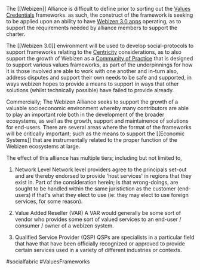 The [[Webizen]] Alliance is difficult to define prior to sorting out the [Values Credentials](Values%20Credentials.md) frameworks.  as such, the construct of the framework is seeking to be applied upon an ability to have [Webizen 3.0 apps](Webizen%203.0%20apps.md) operating, as to support the requirements needed by alliance members to support the charter.

The [[Webizen 3.0]] environment will be used to develop social-protocols to support frameworks relating to the [Centricity](Centricity.md) considerations, as to also support the growth of Webizen as a [Community of Practice](Community%20of%20Practice.md) that is designed to support various values frameworks, as part of the underpinnings for how it is those involved are able to work with one another and in-turn also, address disputes and support their own needs to be safe and supported, in ways webizen hopes to provide a means to support in ways that other solutions (whilst technically possible) have failed to provide already.  

Commercially; The Webizen Alliance seeks to support the growth of a valuable socioeconomic environment whereby many contributors are able to play an important role both in the development of the broader ecosystems, as well as the growth, support and maintainence of solutions for end-users. There are several areas where the format of the frameworks will be critically important; such as the means to support the [[Economic Systems]] that are instrumentally related to the proper function of the Webizen ecosystems at large.

The effect of this alliance has multiple tiers; including but not limited to,

1. Network Level
    Network level providers agree to the principals set-out and are thereby endorsed to provide 'host services' in regions that they exist in.  Part of the consideration herein; is that wrong-doings, are sought to be handled within the same juristiction as the customer (end-users) if that's what they elect to use (ie: they may elect to use foreign services, for some reason).

2. Value Added Reseller (VAR)
	A VAR would generally be some sort of vendor who provides some sort of valued services to an end-user / consumer / owner of a webizen system.

3. Qualified Service Provider (QSP)
	QSPs are specialists in a particular field that have that have been officially recognized or approved to provide certain services used in a variety of different industries or contexts.  

#socialfabric #ValuesFrameworks